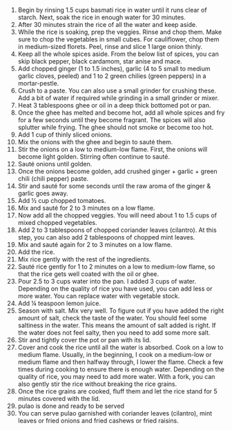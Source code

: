 1. Begin by rinsing 1.5 cups basmati rice in water until it runs clear of starch. Next, soak the rice in enough water for 30 minutes.
2. After 30 minutes strain the rice of all the water and keep aside.
3. While the rice is soaking, prep the veggies. Rinse and chop them. Make sure to chop the vegetables in small cubes. For cauliflower, chop them in medium-sized florets. Peel, rinse and slice 1 large onion thinly.
4. Keep all the whole spices aside. From the below list of spices, you can skip black pepper, black cardamom, star anise and mace.
5. Add chopped ginger (1 to 1.5 inches), garlic (4 to 5 small to medium garlic cloves, peeled) and 1 to 2 green chilies (green peppers) in a mortar-pestle.
6. Crush to a paste. You can also use a small grinder for crushing these. Add a bit of water if required while grinding in a small grinder or mixer.
7. Heat 3 tablespoons ghee or oil in a deep thick bottomed pot or pan.
8. Once the ghee has melted and become hot, add all whole spices and fry for a few seconds until they become fragrant. The spices will also splutter while frying. The ghee should not smoke or become too hot.
9. Add 1 cup of thinly sliced onions.
10. Mix the onions with the ghee and begin to sauté them.
11. Stir the onions on a low to medium-low flame. First, the onions will become light golden. Stirring often continue to sauté.
12. Sauté onions until golden.
13. Once the onions become golden, add crushed ginger + garlic + green chili (chili pepper) paste.
14. Stir and sauté for some seconds until the raw aroma of the ginger & garlic goes away.
15. Add ½ cup chopped tomatoes.
16. Mix and sauté for 2 to 3 minutes on a low flame.
17. Now add all the chopped veggies. You will need about 1 to 1.5 cups of mixed chopped vegetables.
18. Add 2 to 3 tablespoons of chopped coriander leaves (cilantro). At this step, you can also add 2 tablespoons of chopped mint leaves.
19. Mix and sauté again for 2 to 3 minutes on a low flame.
20. Add the rice.
21. Mix rice gently with the rest of the ingredients.
22. Sauté rice gently for 1 to 2 minutes on a low to medium-low flame, so that the rice gets well coated with the oil or ghee.
23. Pour 2.5 to 3 cups water into the pan. I added 3 cups of water. Depending on the quality of rice you have used, you can add less or more water. You can replace water with vegetable stock.
24. Add ¼ teaspoon lemon juice.
25. Season with salt. Mix very well. To figure out if you have added the right amount of salt, check the taste of the water. You should feel some saltiness in the water. This means the amount of salt added is right. If the water does not feel salty, then you need to add some more salt.
26. Stir and tightly cover the pot or pan with its lid.
27. Cover and cook the rice until all the water is absorbed. Cook on a low to medium flame. Usually, in the beginning, I cook on a medium-low or medium flame and then halfway through, I lower the flame. Check a few times during cooking to ensure there is enough water. Depending on the quality of rice, you may need to add more water. With a fork, you can also gently stir the rice without breaking the rice grains.
28. Once the rice grains are cooked, fluff them and let the rice stand for 5 minutes covered with the lid.
29. pulao is done and ready to be served
30. You can serve pulao garnished with coriander leaves (cilantro), mint leaves or fried onions and fried cashews or fried raisins.